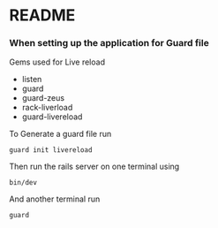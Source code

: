 # README

### When setting up the application for Guard file 
Gems used for Live reload
+ listen
+ guard
+ guard-zeus
+ rack-liverload
+ guard-livereload

To Generate a guard file run

  ```guard init livereload```

Then run the rails server on one terminal using

  ```bin/dev```

And another terminal run

  ```guard```
